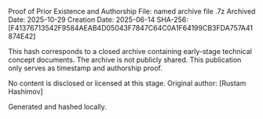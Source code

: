 Proof of Prior Existence and Authorship
File: named archive file .7z 
Archived Date: 2025-10-29
Creation Date: 2025-06-14
SHA-256: [F41376713542F9584AEAB4D05043F7847C64C0A1F64199CB3FDA757A41874E42]

This hash corresponds to a closed archive containing early-stage technical concept documents.
The archive is not publicly shared. This publication only serves as timestamp and authorship proof.

No content is disclosed or licensed at this stage.
Original author: [Rustam Hashimov]

Generated and hashed locally.
